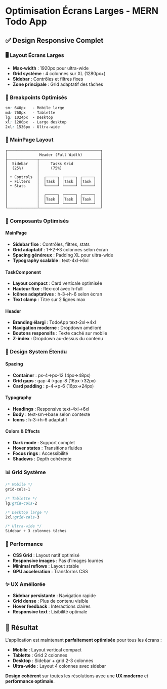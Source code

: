 # Optimisation Écrans Larges - MERN Todo App

## ✅ Design Responsive Complet

### **🖥️ Layout Écrans Larges**
- **Max-width** : 1920px pour ultra-wide
- **Grid système** : 4 colonnes sur XL (1280px+)
- **Sidebar** : Contrôles et filtres fixes
- **Zone principale** : Grid adaptatif des tâches

### **📱 Breakpoints Optimisés**
```css
sm: 640px   - Mobile large
md: 768px   - Tablette
lg: 1024px  - Desktop
xl: 1280px  - Large desktop
2xl: 1536px - Ultra-wide
```

### **🎯 MainPage Layout**
```
┌─────────────────────────────────────────┐
│              Header (Full Width)        │
├─────────────┬───────────────────────────┤
│  Sidebar    │     Tasks Grid            │
│  (25%)      │     (75%)                 │
│             │                           │
│ • Controls  │  ┌─────┐ ┌─────┐ ┌─────┐  │
│ • Filters   │  │Task │ │Task │ │Task │  │
│ • Stats     │  └─────┘ └─────┘ └─────┘  │
│             │                           │
│             │  ┌─────┐ ┌─────┐ ┌─────┐  │
│             │  │Task │ │Task │ │Task │  │
│             │  └─────┘ └─────┘ └─────┘  │
└─────────────┴───────────────────────────┘
```

### **🔧 Composants Optimisés**

#### **MainPage**
- **Sidebar fixe** : Contrôles, filtres, stats
- **Grid adaptatif** : 1→2→3 colonnes selon écran
- **Spacing généreux** : Padding XL pour ultra-wide
- **Typography scalable** : text-4xl→6xl

#### **TaskComponent**
- **Layout compact** : Card verticale optimisée
- **Hauteur fixe** : flex-col avec h-full
- **Icônes adaptatives** : h-3→h-6 selon écran
- **Text clamp** : Titre sur 2 lignes max

#### **Header**
- **Branding élargi** : TodoApp text-2xl→4xl
- **Navigation moderne** : Dropdown amélioré
- **Boutons responsifs** : Texte caché sur mobile
- **Z-index** : Dropdown au-dessus du contenu

### **🎨 Design System Étendu**

#### **Spacing**
- **Container** : px-4→px-12 (4px→48px)
- **Grid gaps** : gap-4→gap-8 (16px→32px)
- **Card padding** : p-4→p-6 (16px→24px)

#### **Typography**
- **Headings** : Responsive text-4xl→6xl
- **Body** : text-sm→base selon contexte
- **Icons** : h-3→h-6 adaptatif

#### **Colors & Effects**
- **Dark mode** : Support complet
- **Hover states** : Transitions fluides
- **Focus rings** : Accessibilité
- **Shadows** : Depth cohérente

### **📊 Grid Système**
```css
/* Mobile */
grid-cols-1

/* Tablette */
lg:grid-cols-2

/* Desktop large */
2xl:grid-cols-3

/* Ultra-wide */
Sidebar + 3 colonnes tâches
```

### **🚀 Performance**
- **CSS Grid** : Layout natif optimisé
- **Responsive images** : Pas d'images lourdes
- **Minimal reflows** : Layout stable
- **GPU acceleration** : Transforms CSS

### **✨ UX Améliorée**
- **Sidebar persistante** : Navigation rapide
- **Grid dense** : Plus de contenu visible
- **Hover feedback** : Interactions claires
- **Responsive text** : Lisibilité optimale

## 🎯 Résultat

L'application est maintenant **parfaitement optimisée** pour tous les écrans :
- **Mobile** : Layout vertical compact
- **Tablette** : Grid 2 colonnes
- **Desktop** : Sidebar + grid 2-3 colonnes  
- **Ultra-wide** : Layout 4 colonnes avec sidebar

**Design cohérent** sur toutes les résolutions avec une **UX moderne** et **performance optimale**.